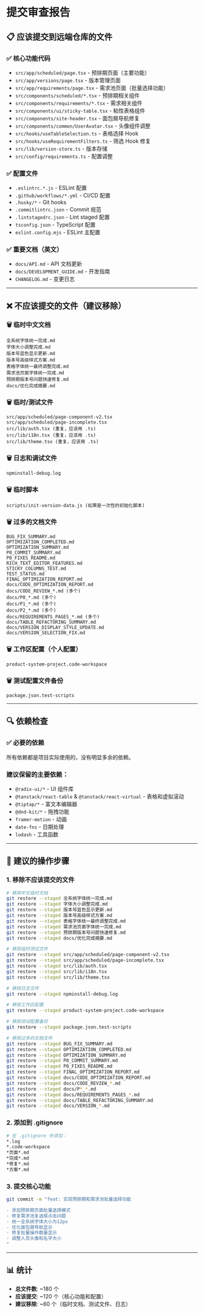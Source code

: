 # 提交审查报告

## 📋 应该提交到远端仓库的文件

### ✅ 核心功能代码
- `src/app/scheduled/page.tsx` - 预排期页面（主要功能）
- `src/app/versions/page.tsx` - 版本管理页面
- `src/app/requirements/page.tsx` - 需求池页面（批量选择功能）
- `src/components/scheduled/*.tsx` - 预排期相关组件
- `src/components/requirements/*.tsx` - 需求相关组件
- `src/components/ui/sticky-table.tsx` - 粘性表格组件
- `src/components/site-header.tsx` - 面包屑导航修复
- `src/components/common/UserAvatar.tsx` - 头像组件调整
- `src/hooks/useTableSelection.ts` - 表格选择 Hook
- `src/hooks/useRequirementFilters.ts` - 筛选 Hook 修复
- `src/lib/version-store.ts` - 版本存储
- `src/config/requirements.ts` - 配置调整

### ✅ 配置文件
- `.eslintrc.*.js` - ESLint 配置
- `.github/workflows/*.yml` - CI/CD 配置
- `.husky/*` - Git hooks
- `.commitlintrc.json` - Commit 规范
- `.lintstagedrc.json` - Lint staged 配置
- `tsconfig.json` - TypeScript 配置
- `eslint.config.mjs` - ESLint 主配置

### ✅ 重要文档（英文）
- `docs/API.md` - API 文档更新
- `docs/DEVELOPMENT_GUIDE.md` - 开发指南
- `CHANGELOG.md` - 变更日志

---

## ❌ 不应该提交的文件（建议移除）

### 🗑️ 临时中文文档
```
全系统字体统一完成.md
字体大小调整完成.md
版本号蓝色显示更新.md
版本号高级样式方案.md
表格字体统一最终调整完成.md
需求池页面字体统一完成.md
预排期版本号问题快速修复.md
docs/优化完成摘要.md
```

### 🗑️ 临时/测试文件
```
src/app/scheduled/page-component-v2.tsx
src/app/scheduled/page-incomplete.tsx
src/lib/auth.tsx (重复，应该用 .ts)
src/lib/i18n.tsx (重复，应该用 .ts)
src/lib/theme.tsx (重复，应该用 .ts)
```

### 🗑️ 日志和调试文件
```
npminstall-debug.log
```

### 🗑️ 临时脚本
```
scripts/init-version-data.js (如果是一次性的初始化脚本)
```

### 🗑️ 过多的文档文件
```
BUG_FIX_SUMMARY.md
OPTIMIZATION_COMPLETED.md
OPTIMIZATION_SUMMARY.md
P0_COMMIT_SUMMARY.md
P0_FIXES_README.md
RICH_TEXT_EDITOR_FEATURES.md
STICKY_COLUMNS_TEST.md
TEST_STATUS.md
FINAL_OPTIMIZATION_REPORT.md
docs/CODE_OPTIMIZATION_REPORT.md
docs/CODE_REVIEW_*.md (多个)
docs/P0_*.md (多个)
docs/P1_*.md (多个)
docs/P2_*.md (多个)
docs/REQUIREMENTS_PAGES_*.md (多个)
docs/TABLE_REFACTORING_SUMMARY.md
docs/VERSION_DISPLAY_STYLE_UPDATE.md
docs/VERSION_SELECTION_FIX.md
```

### 🗑️ 工作区配置（个人配置）
```
product-system-project.code-workspace
```

### 🗑️ 测试配置文件备份
```
package.json.test-scripts
```

---

## 🔍 依赖检查

### ✅ 必要的依赖
所有依赖都是项目实际使用的，没有明显多余的依赖。

### 建议保留的主要依赖：
- `@radix-ui/*` - UI 组件库
- `@tanstack/react-table` & `@tanstack/react-virtual` - 表格和虚拟滚动
- `@tiptap/*` - 富文本编辑器
- `@dnd-kit/*` - 拖拽功能
- `framer-motion` - 动画
- `date-fns` - 日期处理
- `lodash` - 工具函数

---

## 📝 建议的操作步骤

### 1. 移除不应该提交的文件
```bash
# 移除中文临时文档
git restore --staged 全系统字体统一完成.md
git restore --staged 字体大小调整完成.md
git restore --staged 版本号蓝色显示更新.md
git restore --staged 版本号高级样式方案.md
git restore --staged 表格字体统一最终调整完成.md
git restore --staged 需求池页面字体统一完成.md
git restore --staged 预排期版本号问题快速修复.md
git restore --staged docs/优化完成摘要.md

# 移除临时测试文件
git restore --staged src/app/scheduled/page-component-v2.tsx
git restore --staged src/app/scheduled/page-incomplete.tsx
git restore --staged src/lib/auth.tsx
git restore --staged src/lib/i18n.tsx
git restore --staged src/lib/theme.tsx

# 移除日志文件
git restore --staged npminstall-debug.log

# 移除工作区配置
git restore --staged product-system-project.code-workspace

# 移除测试配置备份
git restore --staged package.json.test-scripts

# 移除过多的文档文件
git restore --staged BUG_FIX_SUMMARY.md
git restore --staged OPTIMIZATION_COMPLETED.md
git restore --staged OPTIMIZATION_SUMMARY.md
git restore --staged P0_COMMIT_SUMMARY.md
git restore --staged P0_FIXES_README.md
git restore --staged FINAL_OPTIMIZATION_REPORT.md
git restore --staged docs/CODE_OPTIMIZATION_REPORT.md
git restore --staged docs/CODE_REVIEW_*.md
git restore --staged docs/P*_*.md
git restore --staged docs/REQUIREMENTS_PAGES_*.md
git restore --staged docs/TABLE_REFACTORING_SUMMARY.md
git restore --staged docs/VERSION_*.md
```

### 2. 添加到 .gitignore
```bash
# 在 .gitignore 中添加：
*.log
*.code-workspace
*页面*.md
*完成*.md
*修复*.md
*方案*.md
```

### 3. 提交核心功能
```bash
git commit -m "feat: 实现预排期和需求池批量选择功能

- 添加预排期页面批量选择模式
- 修复需求池复选框点击问题
- 统一全系统字体大小为12px
- 优化面包屑导航显示
- 修复批量操作数量显示
- 调整人员头像和名字大小
"
```

---

## 📊 统计

- **总文件数**: ~180 个
- **应该提交**: ~120 个（核心功能和配置）
- **建议移除**: ~60 个（临时文档、测试文件、日志）

